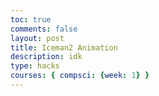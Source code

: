 ```yaml
---
toc: true
comments: false
layout: post
title: Iceman2 Animation
description: idk
type: hacks
courses: { compsci: {week: 1} }
---
```


<body>
    <div>
        <canvas id="spriteContainer"> <!-- Within the base div is a canvas. An HTML canvas is used only for graphics. It allows the user to access some basic functions related to the image created on the canvas (including animation) -->
        </canvas>
    </div>
</body>

<script>
    // start on page load
    window.addEventListener('load', function () {
        const canvas = document.getElementById('spriteContainer');
        const ctx = canvas.getContext('2d');
        const SPRITE_WIDTH = 52.54;  // matches sprite pixel width
        const SPRITE_HEIGHT = 95; // matches sprite pixel height
        const SCALE_FACTOR = 2;  // control size of sprite on canvas
        const FRAME_LIMIT = 22;  // number of frames per row, this code assume each row is same

        canvas.width = SPRITE_WIDTH * SCALE_FACTOR*8;
        canvas.height = SPRITE_HEIGHT * SCALE_FACTOR;

        // Create an Image object
        const dogImage = new Image();

        // Set the src attribute
        dogImage.src = "{{site.baseurl}}/images/Iceman flipped.png"; // Change the image path here

        // Wait for the image to load
        dogImage.onload = function () {
            class Dog {
                constructor() {
                    this.image = dogImage; // Use the loaded image
                    this.spriteWidth = SPRITE_WIDTH;
                    this.spriteHeight = SPRITE_HEIGHT;
                    this.width = this.spriteWidth;
                    this.height = this.spriteHeight;
                    this.x = canvas.width; // Start from the right edge of the canvas
                    this.y = 0;
                    this.scale = SCALE_FACTOR;
                    this.minFrame = 0;
                    this.maxFrame = FRAME_LIMIT;
                    this.frameX = 0;
                    this.frameY = 0;
                    this.velocityX = -7; // Negative value to move from right to left
                }

                // draw dog object
                draw(context) {
                    context.drawImage(
                        this.image,
                        this.frameX * this.spriteWidth,
                        this.frameY * this.spriteHeight,
                        this.spriteWidth,
                        this.spriteHeight,
                        this.x,
                        this.y,
                        this.width * this.scale,
                        this.height * this.scale
                    );
                }

                // update frameX of object
                update() {
                    if (this.frameX < this.maxFrame) {
                        this.frameX++;
                    } else {
                        this.frameX = 0;
                    }

                // Update x position for horizontal movement
                    this.x += this.velocityX;

                // Reset x position if it goes beyond the canvas
                    if (this.x > canvas.width) {
                        this.x = -this.width * this.scale;
                }
                }
            }

            // dog object
            const dog = new Dog();

            // Animation recursive control function
            function animate() {
                // Clears the canvas to remove the previous frame.
                ctx.clearRect(0, 0, canvas.width, canvas.height);

                // Draws the current frame of the sprite.
                dog.draw(ctx);

                // Updates the `frameX` property to prepare for the next frame in the sprite sheet.
                dog.update();

                // Use setTimeout to introduce a delay before the next frame
                setTimeout(function () {
                    // Uses `requestAnimationFrame` to synchronize the animation loop with the display's refresh rate,
                    // ensuring smooth visuals. Call `animate` again to continue the animation loop.
                    requestAnimationFrame(animate);
                }, 50); // Set the timeout delay in milliseconds (e.g., 100ms = 0.1 second)
            }

            // Start the animation loop
            animate();
        };
    });
</script>
